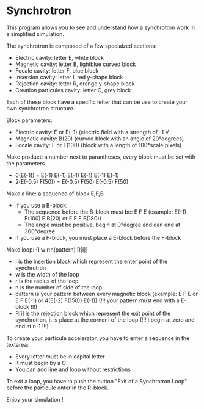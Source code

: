 # Synchrotron

This program allows you to see and understand how a synchrotron work in a simplified simulation.

The synchrotron is composed of a few specialzed sections:
- Electric cavity:            letter E, white block 
- Magnetic cavity:            letter B, lightblue curved block
- Focale cavity:              letter F, blue block
- Insersion cavity:           letter I, red y-shape block
- Rejection cavity:           letter R, orange y-shape block
- Creation particules cavity: letter C, grey block

Each of these block have a specific letter that can be use to create your own synchrotron structure.

Block parameters:
- Electric cavity: E or E(-1) (electric field with a strength of -1 V
- Magnetic cavity: B(20) (curved block with an angle of 20°degrees)
- Focale cavity: F or F(100) (block with a length of 100*scale pixels)

Make product: a number next to parantheses, every block must be set with the parameters
- 6(E(-1)) = E(-1) E(-1) E(-1) E(-1) E(-1) E(-1)
- 2(E(-0.5) F(50)) = E(-0.5) F(50) E(-0.5) F(50)

Make a line: a sequence of block E,F,B
- If you use a B-block:
  - The sequence before the B-block must be: E F E (example: E(-1) F(100) E B(20) or E F E B(180))
  - The angle must be positive, begin at 0°degree and can end at 360°degree
- If you use a F-block, you must place a E-block before the F-block

Make loop: {I w:r:n(pattern) R[i]}
- I is the insertion block which represent the enter point of the synchrotron
- w is the width of the loop
- r is the radius of the loop
- n is the number of side of the loop
- pattern is your pattern between every magnetic block (example: E F E or E F E(-1) or 4(E(-2) F(150)) E(-1))
      (!!! your pattern must end with a E-block !!!)
- R[i] is the rejection block which represent the exit point of the synchrotron, it is place at the corner i of the loop
      (!!! i begin at zero and end at n-1 !!!)

To create your particule accelerator, you have to enter a sequence in the textarea:
- Every letter must be in capital letter 
- It must begin by a C
- You can add line and loop without restrictions

To exit a loop, you have to push the button "Exit of a Synchrotron Loop" before the particule enter in the R-block.

Enjoy your simulation !
